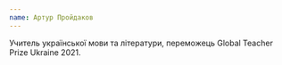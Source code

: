 ```yaml
---
name: Артур Пройдаков
---
```


Учитель української мови та літератури, переможець Global Teacher Prize Ukraine 2021.
